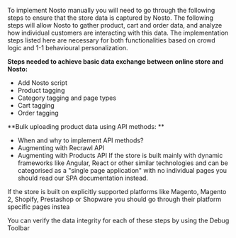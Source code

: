 
To implement Nosto manually you will need to go through the following steps to ensure that the store data is captured by Nosto. The following steps will allow Nosto to gather product, cart and order data, and analyze how individual customers are interacting with this data. The implementation steps listed here are necessary for both functionalities based on crowd logic and 1-1 behavioural personalization.

**Steps needed to achieve basic data exchange between online store and Nosto:**
* Add Nosto script
* Product tagging
* Category tagging and page types
* Cart tagging
* Order tagging

**Bulk uploading product data using API methods: **
* When and why to implement API methods?
* Augmenting with Recrawl API
* Augmenting with Products API
If the store is built mainly with dynamic frameworks like Angular, React or other similar technologies and can be categorised as a "single page application" with no individual pages you should read our SPA documentation instead.

If the store is built on explicitly supported platforms like Magento, Magento 2, Shopify, Prestashop or Shopware you should go through their platform specific pages instea

You can verify the data integrity for each of these steps by using the Debug Toolbar 